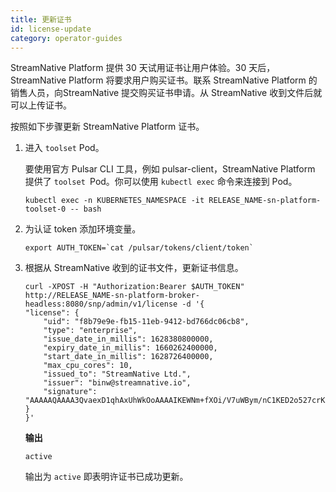 ```yaml
---
title: 更新证书
id: license-update
category: operator-guides
---
```


StreamNative Platform 提供 30 天试用证书让用户体验。30 天后，StreamNative Platform 将要求用户购买证书。联系 StreamNative Platform 的销售人员，向StreamNative 提交购买证书申请。从 StreamNative 收到文件后就可以上传证书。

按照如下步骤更新 StreamNative Platform 证书。

1. 进入 `toolset` Pod。

    要使用官方 Pulsar CLI 工具，例如 pulsar-client，StreamNative Platform 提供了 `toolset `Pod。你可以使用 `kubectl exec` 命令来连接到 Pod。

    ```
    kubectl exec -n KUBERNETES_NAMESPACE -it RELEASE_NAME-sn-platform-toolset-0 -- bash
    ```

2. 为认证 token 添加环境变量。 

    ```
    export AUTH_TOKEN=`cat /pulsar/tokens/client/token`
    ```

3. 根据从 StreamNative 收到的证书文件，更新证书信息。 

    ```
    curl -XPOST -H "Authorization:Bearer $AUTH_TOKEN" http://RELEASE_NAME-sn-platform-broker-headless:8080/snp/admin/v1/license -d '{
    "license": {
        "uid": "f8b79e9e-fb15-11eb-9412-bd766dc06cb8",
        "type": "enterprise",
        "issue_date_in_millis": 1628380800000,
        "expiry_date_in_millis": 1660262400000,
        "start_date_in_millis": 1628726400000,
        "max_cpu_cores": 10,
        "issued_to": "StreamNative Ltd.",
        "issuer": "binw@streamnative.io",
        "signature": "AAAAAQAAAA3QvaexD1qhAxUhWkOoAAAAIKEWNm+fXOi/V7uWBym/nC1KED2o527crKp1yZ5ahNGbAAABAEDcgIjhMfojDcs68Q26FLQ8ilsdiJvqDL2LxC1JUSS1e2NgOuIPhPruKdzJAVYmfXtAGjwVRtcUX45k+TtyI2l+5qlmt+BuS/5RVPQL524XC6Ptygp0N"
    }
    }'
    ```

    **输出**
    
    ```
    active
    ```
    
    输出为 `active` 即表明许证书已成功更新。